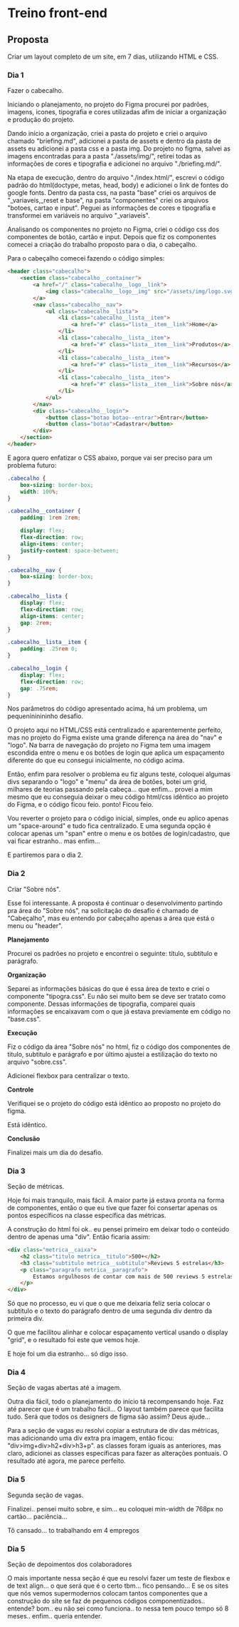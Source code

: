 # Treino front-end

## Proposta 

Criar um layout completo de um site, em 7 dias, utilizando HTML e CSS. 

### Dia 1 

Fazer o cabecalho.
    
Iniciando o planejamento, no projeto do Figma procurei por padrões, imagens, icones, tipografia e cores utilizadas afim de iniciar a organização e produção do projeto.

Dando início a organização, criei a pasta do projeto e criei o arquivo chamado "briefing.md", adicionei a pasta de assets e dentro da pasta de assets eu adicionei a pasta css e a pasta img. Do projeto no figma, salvei as imagens encontradas para a pasta "./assets/img/", retirei todas as informações de cores e tipografia e adicionei no arquivo "./briefing.md/".
    
Na etapa de execução, dentro do arquivo "./index.html/", escrevi o código padrão do html(doctype, metas, head, body) e adicionei o link de fontes do google fonts. Dentro da pasta css, na pasta "base" criei os arquivos de "_variaveis,_reset e base", na pasta "componentes" criei os arquivos "botoes, cartao e input". Peguei as informações de cores e tipografia e transformei em variáveis no arquivo "_variaveis".

Analisando os componentes no projeto no Figma, criei o código css dos componentes de botão, cartão e input. Depois que fiz os componentes comecei a criação do trabalho proposto para o dia, o cabeçalho. 

Para o cabeçalho comecei fazendo o código simples: 

```html
<header class="cabecalho">
    <section class="cabecalho__container">
        <a href="/" class="cabecalho__logo__link">
            <img class="cabecalho__logo__img" src="/assets/img/logo.svg" alt="Logo Optimus Tech">
        </a>
        <nav class="cabecalho__nav">
            <ul class="cabecalho__lista">
                <li class="cabecalho__lista__item">
                    <a href="#" class="lista__item__link">Home</a>
                </li>
                <li class="cabecalho__lista__item">
                    <a href="#" class="lista__item__link">Produtos</a>
                </li>
                <li class="cabecalho__lista__item">
                    <a href="#" class="lista__item__link">Recursos</a>
                </li>
                <li class="cabecalho__lista__item">
                    <a href="#" class="lista__item__link">Sobre nós</a>
                </li>
            </ul>
        </nav>
        <div class="cabecalho__login">
            <button class="botao botao--entrar">Entrar</button>
            <button class="botao">Cadastrar</button>
        </div>
    </section>
</header>    
```

E agora quero enfatizar o CSS abaixo, porque vai ser preciso para um problema futuro:

```css
.cabecalho {
    box-sizing: border-box;
    width: 100%;
}

.cabecalho__container {
    padding: 1rem 2rem;

    display: flex;
    flex-direction: row;
    align-items: center;
    justify-content: space-between;
}

.cabecalho__nav {
    box-sizing: border-box;
}

.cabecalho__lista {
    display: flex;
    flex-direction: row;
    align-items: center;
    gap: 2rem;
}

.cabecalho__lista__item {
    padding: .25rem 0;
}

.cabecalho__login {
    display: flex;
    flex-direction: row;
    gap: .75rem;
}
```

Nos parâmetros do código apresentado acima, há um problema, um pequenininininho desafio. 

O projeto aqui no HTML/CSS está centralizado e aparentemente perfeito, mas no projeto do Figma existe uma grande diferença na área do "nav" e "logo". Na barra de navegação do projeto no Figma tem uma imagem escondida entre o menu e os botões de login que aplica um espaçamento diferente do que eu consegui inicialmente, no código acima.

Então, enfim para resolver o problema eu fiz alguns teste, coloquei algumas divs separando o "logo" e "menu" da área de botões, botei um grid, milhares de teorias passando pela cabeça... que enfim... provei a mim mesmo que eu conseguia deixar o meu código html/css idêntico ao projeto do Figma, e o código ficou feio. ponto! Ficou feio. 

Vou reverter o projeto para o código inicial, simples, onde eu aplico apenas um "space-around" e tudo fica centralizado. 
E uma segunda opção é colocar apenas um "span" entre o menu e os botões de login/cadastro, que vai ficar estranho.. mas enfim...

E partiremos para o dia 2. 

### Dia 2

Criar "Sobre nós".

Esse foi interessante. A proposta é continuar o desenvolvimento partindo pra área do "Sobre nós", na solicitação do desafio é chamado de "Cabeçalho", mas eu entendo por cabeçalho apenas a área que está o menu ou "header". 

**Planejamento**

Procurei os padrões no projeto e encontrei o seguinte: título, subtítulo e parágrafo.

**Organização** 

Separei as informações básicas do que é essa área de texto e criei o componente "tipogra.css". Eu não sei muito bem se deve ser tratato como componente.
Dessas informações de tipografia, comparei quais informações se encaixavam com o que já estava previamente em código no "base.css". 

**Execução**

Fiz o código da área "Sobre nós" no html, fiz o código dos componentes de titulo, subtitulo e parágrafo e por último ajustei a estilização do texto no arquivo "sobre.css". 

Adicionei flexbox para centralizar o texto. 

**Controle**

Verifiquei se o projeto do código está idêntico ao proposto no projeto do figma. 

Está idêntico.

**Conclusão**

Finalizei mais um dia do desafio. 


### Dia 3

Seção de métricas.

Hoje foi mais tranquilo, mais fácil. A maior parte já estava pronta na forma de componentes, então o que eu tive que fazer foi consertar apenas os pontos específicos na classe específica das métricas.

A construção do html foi ok.. eu pensei primeiro em deixar todo o conteúdo dentro de apenas uma "div". Então ficaria assim: 

```html
<div class="metrica__caixa">
    <h2 class="titulo metrica__titulo">500+</h2>
    <h3 class="subtitulo metrica__subtitulo">Reviews 5 estrelas</h3>
    <p class="paragrafo metrica__paragrafo">
        Estamos orgulhosos de contar com mais de 500 reviews 5 estrelas em nossos produtos.
    </p>
</div>
```

Só que no processo, eu vi que o que me deixaria feliz seria colocar o subtitulo e o texto do parágrafo dentro de uma segunda div dentro da primeira div. 

O que me facilitou alinhar e colocar espaçamento vertical usando o display "grid", e o resultado foi este que vemos hoje. 

E hoje foi um dia estranho... só digo isso.

### Dia 4

Seção de vagas abertas até a imagem. 

Outra dia fácil, todo o planejamento do início tá recompensando hoje. Faz até parecer que é um trabalho fácil... O layout também parece que facilita tudo. Será que todos os designers de figma são assim? Deus ajude... 

Para a seção de vagas eu resolvi copiar a estrutura de div das métricas, mas adicionando uma div extra pra imagem, então ficou: "div>img+div>h2+div>h3+p". as classes foram iguais as anteriores, mas claro, adicionei as classes específicas para fazer as alterações pontuais. O resultado até agora, me parece perfeito. 

### Dia 5

Segunda seção de vagas. 

Finalizei.. pensei muito sobre, e sim... eu coloquei min-width de 768px no cartão... paciência... 

Tô cansado... to trabalhando em 4 empregos

### Dia 5

Seção de depoimentos dos colaboradores

O mais importante nessa seção é que eu resolvi fazer um teste de flexbox e de text align... o que será que é o certo tbm... fico pensando... E se os sites que nós vemos supermodernos colocam tantos componentes que a construção do site se faz de pequenos códigos componentizados.. entende? bom.. eu não sei como funciona.. to nessa tem pouco tempo só 8 meses.. enfim.. queria entender. 

